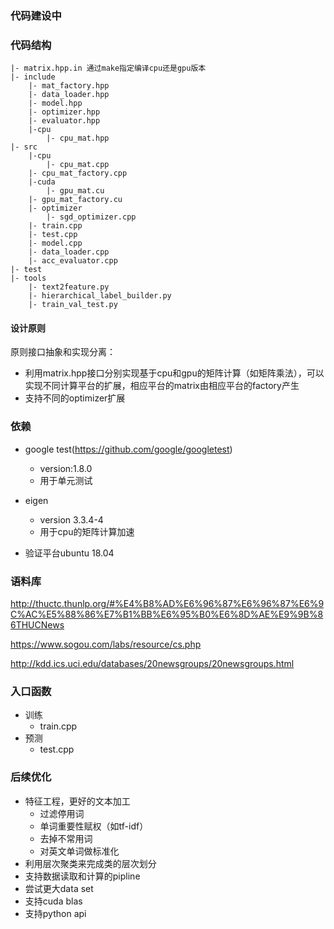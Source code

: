 ### 代码建设中
### 代码结构

```
|- matrix.hpp.in 通过make指定编译cpu还是gpu版本
|- include
    |- mat_factory.hpp
    |- data_loader.hpp
    |- model.hpp
    |- optimizer.hpp
    |- evaluator.hpp
    |-cpu
        |- cpu_mat.hpp
|- src
    |-cpu
        |- cpu_mat.cpp
	|- cpu_mat_factory.cpp
    |-cuda
        |- gpu_mat.cu
	|- gpu_mat_factory.cu
    |- optimizer
        |- sgd_optimizer.cpp
    |- train.cpp
    |- test.cpp
    |- model.cpp
    |- data_loader.cpp
    |- acc_evaluator.cpp
|- test 
|- tools
    |- text2feature.py 
    |- hierarchical_label_builder.py
    |- train_val_test.py
```

#### 设计原则

原则接口抽象和实现分离：
+ 利用matrix.hpp接口分别实现基于cpu和gpu的矩阵计算（如矩阵乘法），可以实现不同计算平台的扩展，相应平台的matrix由相应平台的factory产生
+ 支持不同的optimizer扩展


### 依赖

+ google test(https://github.com/google/googletest)
	+ version:1.8.0
	+ 用于单元测试

+ eigen
	+ version 3.3.4-4
	+ 用于cpu的矩阵计算加速

+ 验证平台ubuntu 18.04

### 语料库

http://thuctc.thunlp.org/#%E4%B8%AD%E6%96%87%E6%96%87%E6%9C%AC%E5%88%86%E7%B1%BB%E6%95%B0%E6%8D%AE%E9%9B%86THUCNews

https://www.sogou.com/labs/resource/cs.php

http://kdd.ics.uci.edu/databases/20newsgroups/20newsgroups.html

### 入口函数

+ 训练
	+ train.cpp
+ 预测
	+ test.cpp

### 后续优化 

+ 特征工程，更好的文本加工
	+ 过滤停用词
	+ 单词重要性赋权（如tf-idf）
	+ 去掉不常用词
	+ 对英文单词做标准化
+ 利用层次聚类来完成类的层次划分
+ 支持数据读取和计算的pipline
+ 尝试更大data set
+ 支持cuda blas
+ 支持python api
